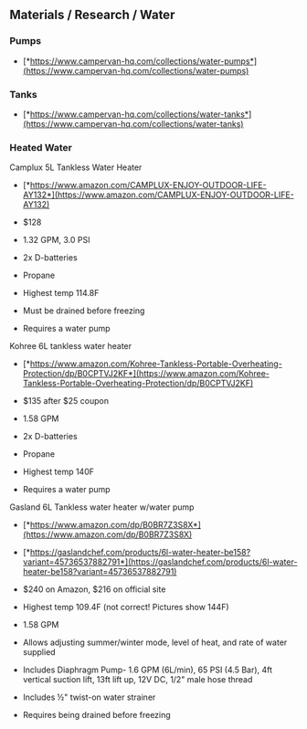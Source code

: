 ## Materials / Research / Water

### Pumps

-   [*https://www.campervan-hq.com/collections/water-pumps*](https://www.campervan-hq.com/collections/water-pumps)

### Tanks

-   [*https://www.campervan-hq.com/collections/water-tanks*](https://www.campervan-hq.com/collections/water-tanks)

### Heated Water

Camplux 5L Tankless Water Heater

-   [*https://www.amazon.com/CAMPLUX-ENJOY-OUTDOOR-LIFE-AY132*](https://www.amazon.com/CAMPLUX-ENJOY-OUTDOOR-LIFE-AY132)

-   \$128

-   1.32 GPM, 3.0 PSI

-   2x D-batteries

-   Propane

-   Highest temp 114.8F

-   Must be drained before freezing

-   Requires a water pump

Kohree 6L tankless water heater

-   [*https://www.amazon.com/Kohree-Tankless-Portable-Overheating-Protection/dp/B0CPTVJ2KF*](https://www.amazon.com/Kohree-Tankless-Portable-Overheating-Protection/dp/B0CPTVJ2KF)

-   \$135 after \$25 coupon

-   1.58 GPM

-   2x D-batteries

-   Propane

-   Highest temp 140F

-   Requires a water pump

Gasland 6L Tankless water heater w/water pump

-   [*https://www.amazon.com/dp/B0BR7Z3S8X*](https://www.amazon.com/dp/B0BR7Z3S8X)

-   [*https://gaslandchef.com/products/6l-water-heater-be158?variant=45736537882791*](https://gaslandchef.com/products/6l-water-heater-be158?variant=45736537882791)

-   \$240 on Amazon, \$216 on official site

-   Highest temp 109.4F (not correct! Pictures show 144F)

-   1.58 GPM

-   Allows adjusting summer/winter mode, level of heat, and rate of water supplied

-   Includes Diaphragm Pump- 1.6 GPM (6L/min), 65 PSI (4.5 Bar), 4ft vertical suction lift, 13ft lift up, 12V DC, 1/2\" male hose thread

-   Includes ½" twist-on water strainer

-   Requires being drained before freezing

